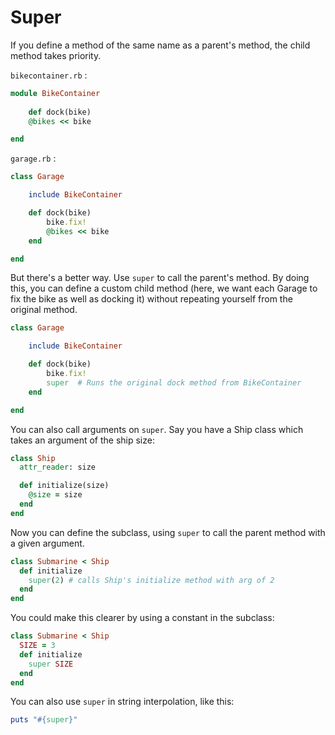 # Super

If you define a method of the same name as a parent's method, the child method takes priority.

```bikecontainer.rb``` :
```ruby
module BikeContainer
	
	def dock(bike)
	@bikes << bike

end
```

```garage.rb``` :
```ruby
class Garage

	include BikeContainer

	def dock(bike)
		bike.fix!
		@bikes << bike
	end

end
```

But there's a better way. Use `super` to call the parent's method. By doing this, you can define a custom child method (here, we want each Garage to fix the bike as well as docking it) without repeating yourself from the original method.

```ruby
class Garage

	include BikeContainer

	def dock(bike)
		bike.fix!
		super  # Runs the original dock method from BikeContainer
	end

end
```

You can also call arguments on `super`. Say you have a Ship class which takes an argument of the ship size:

```ruby
class Ship
  attr_reader: size

  def initialize(size)
    @size = size
  end
end
```

Now you can define the subclass, using `super` to call the parent method with a given argument.

```ruby
class Submarine < Ship
  def initialize
    super(2) # calls Ship's initialize method with arg of 2
  end
end
```

You could make this clearer by using a constant in the subclass:

```ruby
class Submarine < Ship
  SIZE = 3
  def initialize
    super SIZE
  end
end
```

You can also use `super` in string interpolation, like this:

```ruby
puts "#{super}"
```